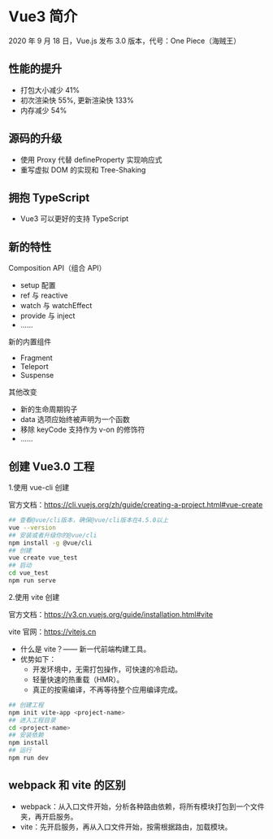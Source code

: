 # Vue3 简介

2020 年 9 月 18 日，Vue.js 发布 3.0 版本，代号：One Piece（海贼王）

## 性能的提升

- 打包大小减少 41%
- 初次渲染快 55%, 更新渲染快 133%
- 内存减少 54%

## 源码的升级

- 使用 Proxy 代替 defineProperty 实现响应式
- 重写虚拟 DOM 的实现和 Tree-Shaking

## 拥抱 TypeScript

- Vue3 可以更好的支持 TypeScript

## 新的特性

Composition API（组合 API）

- setup 配置
- ref 与 reactive
- watch 与 watchEffect
- provide 与 inject
- ......

新的内置组件

- Fragment
- Teleport
- Suspense

其他改变

- 新的生命周期钩子
- data 选项应始终被声明为一个函数
- 移除 keyCode 支持作为 v-on 的修饰符
- ......

## 创建 Vue3.0 工程

1.使用 vue-cli 创建

官方文档：<https://cli.vuejs.org/zh/guide/creating-a-project.html#vue-create>

```bash
## 查看@vue/cli版本，确保@vue/cli版本在4.5.0以上
vue --version
## 安装或者升级你的@vue/cli
npm install -g @vue/cli
## 创建
vue create vue_test
## 启动
cd vue_test
npm run serve
```

2.使用 vite 创建

官方文档：<https://v3.cn.vuejs.org/guide/installation.html#vite>

vite 官网：<https://vitejs.cn>

- 什么是 vite？—— 新一代前端构建工具。
- 优势如下：
  - 开发环境中，无需打包操作，可快速的冷启动。
  - 轻量快速的热重载（HMR）。
  - 真正的按需编译，不再等待整个应用编译完成。

```bash
## 创建工程
npm init vite-app <project-name>
## 进入工程目录
cd <project-name>
## 安装依赖
npm install
## 运行
npm run dev
```

## webpack 和 vite 的区别

- webpack：从入口文件开始，分析各种路由依赖，将所有模块打包到一个文件夹，再开启服务。
- vite：先开启服务，再从入口文件开始，按需根据路由，加载模块。
